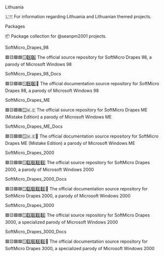 
Lithuania

🇱🇹️ For information regarding Lithuania and Lithuanian themed projects.

Packages

📦️ Package collection for @seanpm2001 projects.

SoftMicro_Drapes_98

🟥️🟨️🟩️🟦️🪟️9️⃣️8️⃣️ The official source repository for SoftMicro Drapes 98, a parody of Microsoft Windows 98

SoftMicro_Drapes_98_Docs

🟥️🟨️🟩️🟦️🪟️9️⃣️8️⃣️📖️ The official documentation source repository for SoftMicro Drapes 98, a parody of Microsoft Windows 98

SoftMicro_Drapes_ME

🟥️🟨️🟩️🟦️🪟️🇲.🇪 The official source repository for SoftMicro Drapes ME (Mistake Edition) a parody of Microsoft Windows ME

SoftMicro_Drapes_ME_Docs

🟥️🟨️🟩️🟦️🪟️🇲.🇪📖️ The official documentation source repository for SoftMicro Drapes ME (Mistake Edition) a parody of Microsoft Windows ME

SoftMicro_Drapes_2000

🟥️🟨️🟩️🟦️🪟️2️⃣️0️⃣️0️⃣️0️⃣️ The official source repository for SoftMicro Drapes 2000, a parody of Microsoft Windows 2000

SoftMicro_Drapes_2000_Docs

🟥️🟨️🟩️🟦️🪟️2️⃣️0️⃣️0️⃣️0️⃣️📖️ The official documentation source repository for SoftMicro Drapes 2000, a parody of Microsoft Windows 2000

SoftMicro_Drapes_3000

🟥️🟨️🟩️🟦️🪟️3️⃣️0️⃣️0️⃣️0️⃣️ The official source repository for SoftMicro Drapes 3000, a specialized parody of Microsoft Windows 2000

SoftMicro_Drapes_3000_Docs

🟥️🟨️🟩️🟦️🪟️3️⃣️0️⃣️0️⃣️0️⃣️📖️ The official documentation source repository for SoftMicro Drapes 3000, a specialized parody of Microsoft Windows 2000

